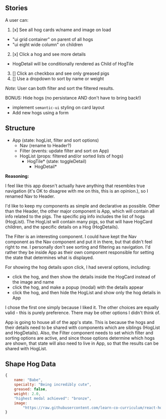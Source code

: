 ## Stories
A user can: 
1. [x] See all hog cards w/name and image on load
 - "ui grid container" on parent of all hogs
 - "ui eight wide column" on children
2. [x] Click a hog and see more details
 - HogDetail will be conditionally rendered as Child of HogTile
3. [] Click an checkbox and see only greased pigs
4. [] Use a dropdown to sort by name or weight

_Note:_ User can both filter and sort the filtered results.

BONUS: Hide hogs (no persistance AND don't have to bring back!)
- implement `semantic-ui` styling on card layout
- Add new hogs using a form

## Structure
- App (state: hogList, filter and sort options)
  - Nav (rename to Header?)
  - Filter (events: update filter and sort on App)
  - HogList (props: filtered and/or sorted lists of hogs)
    - HogTile* (state: toggleDetail)
      - HogDetail*

**Reasoning:**

I feel like this app doesn't actually have anything that resembles true navigation (it's OK to disagree with me on this, this is an opinion.), so I renamed Nav to Header.

I'd like to keep my components as simple and declarative as possible. Other than the Header, the other major component is App, which will contain all info related to the pigs. The specific pig info includes the list of hogs (HogList). The HogList will contain many pigs, so that will have HogCard children, and the specific details on a Hog (HogDetails).

The Filter is an interesting component. I could have kept the Nav component as the Nav component and put it in there, but that didn't feel right to me. I personally don't see sorting and filtering as navigation. I'd rather they be inside App as their own component responsible for setting the state that determines what is displayed.

For showing the hog details upon click, I had several options, including:
- click the hog, and then show the details inside the HogCard instead of the image and name
- click the hog, and make a popup (modal) with the details appear
- click the hog, and then hide the HogList and show only the hog details in App

I chose the first one simply because I liked it. The other choices are equally valid - this is purely preference. There may be other options I didn't think of.

App is going to house all of the app's state. This is because the hogs and their details need to be shared with components which are siblings (HogList and HogDetails). Also, the Filter component needs to set which filter and sorting options are active, and since those options determine which hogs are shown, that state will also need to live in App, so that the results can be shared with HogList.


## Shape Hog Data
```javascript
{
    name: "Babe",
    specialty: "Being incredibly cute",
    greased: false,
    weight: 2.0,
    "highest medal achieved": "bronze",
    image:
        "https://raw.githubusercontent.com/learn-co-curriculum/react-hooks-hogwild/master/public/images/babe.jpg",
}
  ```